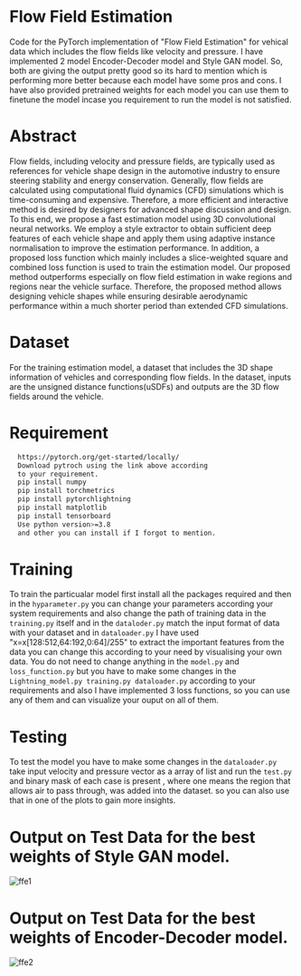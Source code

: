 # Flow Field Estimation 

Code for the PyTorch implementation of "Flow Field Estimation" for vehical data which includes the flow fields like velocity and pressure. I have implemented 2 model Encoder-Decoder model and Style GAN model. So, both are giving the output pretty good so its hard to mention which is performing more better because each model have some pros and cons.
I have also provided pretrained weights for each model you can use them to finetune the model incase you requirement to run the model is not satisfied.

# Abstract

Flow fields, including velocity and pressure fields, are typically used as references for vehicle shape design in the automotive industry to ensure steering stability and energy conservation. Generally, flow fields are calculated using computational fluid dynamics (CFD) simulations which is time-consuming and expensive. Therefore, a more efficient and interactive method is desired by designers for advanced shape discussion and design.
To this end, we propose a fast estimation model using 3D convolutional neural networks. We employ a style extractor to obtain sufficient deep features of each vehicle shape and apply them using adaptive instance normalisation to improve the estimation performance.
In addition, a proposed loss function which mainly includes a slice-weighted square and combined loss function is used to train the estimation model. Our proposed method outperforms especially on flow field estimation in wake regions and regions near the vehicle surface. Therefore, the proposed method allows designing vehicle shapes while ensuring desirable aerodynamic performance within a much shorter period than extended CFD simulations.


# Dataset

For the training estimation model, a dataset that includes the 3D shape information of vehicles and corresponding flow fields. In the dataset, inputs are the unsigned distance functions(uSDFs) and outputs are the 3D flow fields around the vehicle.

# Requirement

```bash
  https://pytorch.org/get-started/locally/
  Download pytroch using the link above according 
  to your requirement.
  pip install numpy
  pip install torchmetrics 
  pip install pytorchlightning
  pip install matplotlib
  pip install tensorboard
  Use python version>=3.8
  and other you can install if I forgot to mention.
```
# Training 

To train the particualar model first install all the packages required and then in the ```hyparameter.py``` you can change your parameters according your system requirements and also change the path of training data in the ```training.py``` itself and in the ```dataloder.py``` match the input format of data with your dataset and in ```dataloader.py``` I have used "x=x[128:512,64:192,0:64]/255" to extract the important features from the data you can change this according to your need by visualising your own data. You do not need to change anything in the ```model.py``` and ```loss_function.py``` but you have to make some changes in the ```Lightning_model.py training.py dataloader.py``` according to your requirements and also I have implemented 3 loss functions, so you can use any of them and can visualize your ouput on all of them.

# Testing 

To test the model you have to make some changes in the ```dataloader.py``` take input velocity and pressure vector as a array of list and run the ```test.py``` and binary mask of each case is present , where one means the region that allows air to pass through, was added into the dataset. so you can also use that in one of the plots to gain more insights.

# Output on Test Data for the best weights of Style GAN model.

![ffe1](https://github.com/vivek9976/Flow-Field-Estimation/assets/79739934/b78b8f79-819f-45c6-aadc-6a601f9334e6)

# Output on Test Data for the best weights of Encoder-Decoder model.

![ffe2](https://github.com/vivek9976/Flow-Field-Estimation/assets/79739934/ce96b119-9d1c-4ef2-b703-fb287d0f7dbf)
